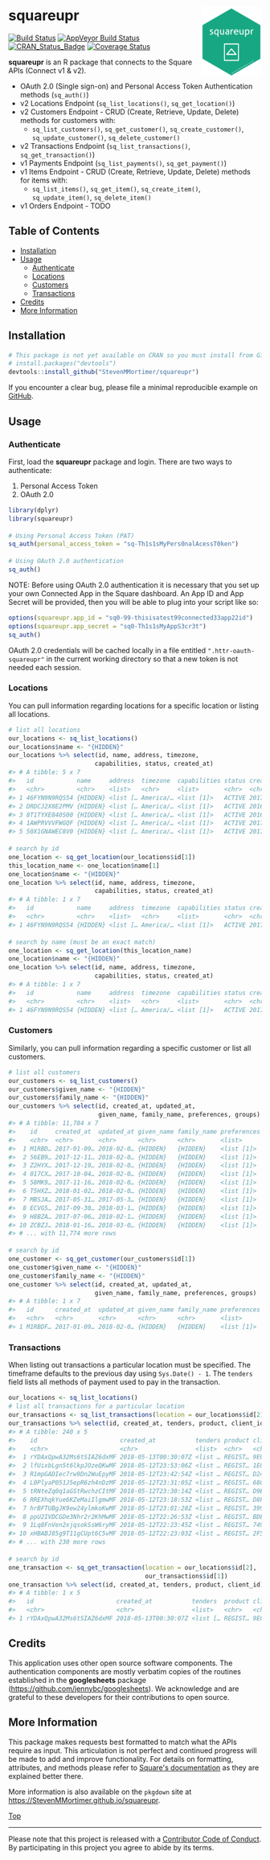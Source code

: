 
squareupr<img src="man/figures/squareupr.png" width="120px" align="right" />
============================================================================

[![Build Status](https://travis-ci.org/StevenMMortimer/squareupr.svg?branch=master)](https://travis-ci.org/StevenMMortimer/squareupr) [![AppVeyor Build Status](https://ci.appveyor.com/api/projects/status/github/StevenMMortimer/squareupr?branch=master&svg=true)](https://ci.appveyor.com/project/StevenMMortimer/squareupr) [![CRAN\_Status\_Badge](http://www.r-pkg.org/badges/version/squareupr)](http://cran.r-project.org/package=squareupr) [![Coverage Status](https://codecov.io/gh/StevenMMortimer/squareupr/branch/master/graph/badge.svg)](https://codecov.io/gh/StevenMMortimer/squareupr?branch=master)

**squareupr** is an R package that connects to the Square APIs (Connect v1 & v2).

-   OAuth 2.0 (Single sign-on) and Personal Access Token Authentication methods (`sq_auth()`)
-   v2 Locations Endpoint (`sq_list_locations()`, `sq_get_location()`)
-   v2 Customers Endpoint - CRUD (Create, Retrieve, Update, Delete) methods for customers with:
    -   `sq_list_customers()`, `sq_get_customer()`, `sq_create_customer()`, `sq_update_customer()`, `sq_delete_customer()`
-   v2 Transactions Endpoint (`sq_list_transactions()`, `sq_get_transaction()`)
-   v1 Payments Endpoint (`sq_list_payments()`, `sq_get_payment()`)
-   v1 Items Endpoint - CRUD (Create, Retrieve, Update, Delete) methods for items with:
    -   `sq_list_items()`, `sq_get_item()`, `sq_create_item()`, `sq_update_item()`, `sq_delete_item()`
-   v1 Orders Endpoint - TODO

Table of Contents
-----------------

-   [Installation](#installation)
-   [Usage](#usage)
    -   [Authenticate](#authenticate)
    -   [Locations](#locations)
    -   [Customers](#customers)
    -   [Transactions](#transactions)
-   [Credits](#credits)
-   [More Information](#more-information)

Installation
------------

``` r
# This package is not yet available on CRAN so you must install from GitHub
# install.packages("devtools")
devtools::install_github("StevenMMortimer/squareupr")
```

If you encounter a clear bug, please file a minimal reproducible example on [GitHub](https://github.com/StevenMMortimer/squareupr/issues).

Usage
-----

### Authenticate

First, load the **squareupr** package and login. There are two ways to authenticate:

1.  Personal Access Token
2.  OAuth 2.0

``` r
library(dplyr)
library(squareupr)

# Using Personal Access Token (PAT)
sq_auth(personal_access_token = "sq-Th1s1sMyPers0nalAcessT0ken")

# Using OAuth 2.0 authentication
sq_auth()
```

NOTE: Before using OAuth 2.0 authentication it is necessary that you set up your own Connected App in the Square dashboard. An App ID and App Secret will be provided, then you will be able to plug into your script like so:

``` r
options(squareupr.app_id = "sq0-99-thisisatest99connected33app22id")
options(squareupr.app_secret = "sq0-Th1s1sMyAppS3cr3t")
sq_auth()
```

OAuth 2.0 credentials will be cached locally in a file entitled `".httr-oauth-squareupr"` in the current working directory so that a new token is not needed each session.

### Locations

You can pull information regarding locations for a specific location or listing all locations.

``` r
# list all locations
our_locations <- sq_list_locations()
our_locations$name <- "{HIDDEN}"
our_locations %>% select(id, name, address, timezone, 
                        capabilities, status, created_at)
#> # A tibble: 5 x 7
#>   id            name     address  timezone  capabilities status created_at
#>   <chr>         <chr>    <list>   <chr>     <list>       <chr>  <chr>     
#> 1 46FYN9N9RQS54 {HIDDEN} <list [… America/… <list [1]>   ACTIVE 2017-04-2…
#> 2 DRDCJ2X8E2PMV {HIDDEN} <list [… America/… <list [1]>   ACTIVE 2016-09-2…
#> 3 8T1TYXE840S00 {HIDDEN} <list [… America/… <list [1]>   ACTIVE 2016-09-2…
#> 4 1AWPRVVVFWGQF {HIDDEN} <list [… America/… <list [1]>   ACTIVE 2017-04-1…
#> 5 50X1GNAWEC8V0 {HIDDEN} <list [… America/… <list [1]>   ACTIVE 2017-03-0…

# search by id
one_location <- sq_get_location(our_locations$id[1])
this_location_name <- one_location$name[1]
one_location$name <- "{HIDDEN}"
one_location %>% select(id, name, address, timezone, 
                        capabilities, status, created_at)
#> # A tibble: 1 x 7
#>   id            name     address  timezone  capabilities status created_at
#>   <chr>         <chr>    <list>   <chr>     <list>       <chr>  <chr>     
#> 1 46FYN9N9RQS54 {HIDDEN} <list [… America/… <list [1]>   ACTIVE 2017-04-2…

# search by name (must be an exact match)
one_location <- sq_get_location(this_location_name)
one_location$name <- "{HIDDEN}"
one_location %>% select(id, name, address, timezone, 
                        capabilities, status, created_at)
#> # A tibble: 1 x 7
#>   id            name     address  timezone  capabilities status created_at
#>   <chr>         <chr>    <list>   <chr>     <list>       <chr>  <chr>     
#> 1 46FYN9N9RQS54 {HIDDEN} <list [… America/… <list [1]>   ACTIVE 2017-04-2…
```

### Customers

Similarly, you can pull information regarding a specific customer or list all customers.

``` r
# list all customers
our_customers <- sq_list_customers()
our_customers$given_name <- "{HIDDEN}"
our_customers$family_name <- "{HIDDEN}"
our_customers %>% select(id, created_at, updated_at, 
                         given_name, family_name, preferences, groups)
#> # A tibble: 11,784 x 7
#>    id     created_at  updated_at given_name family_name preferences groups
#>    <chr>  <chr>       <chr>      <chr>      <chr>       <list>      <list>
#>  1 M1RBD… 2017-01-09… 2018-02-0… {HIDDEN}   {HIDDEN}    <list [1]>  <list…
#>  2 56EB9… 2017-12-11… 2018-02-0… {HIDDEN}   {HIDDEN}    <list [1]>  <NULL>
#>  3 Z2HYX… 2017-12-19… 2018-02-0… {HIDDEN}   {HIDDEN}    <list [1]>  <NULL>
#>  4 017CX… 2017-10-04… 2018-02-0… {HIDDEN}   {HIDDEN}    <list [1]>  <NULL>
#>  5 58MK9… 2017-11-16… 2018-02-0… {HIDDEN}   {HIDDEN}    <list [1]>  <list…
#>  6 T5HXZ… 2018-01-02… 2018-02-0… {HIDDEN}   {HIDDEN}    <list [1]>  <NULL>
#>  7 MBSJA… 2017-05-31… 2017-05-3… {HIDDEN}   {HIDDEN}    <list [1]>  <list…
#>  8 ECVG5… 2017-09-30… 2018-03-1… {HIDDEN}   {HIDDEN}    <list [1]>  <list…
#>  9 H8BZA… 2017-07-06… 2018-02-1… {HIDDEN}   {HIDDEN}    <list [1]>  <list…
#> 10 ZCBZJ… 2018-01-16… 2018-03-0… {HIDDEN}   {HIDDEN}    <list [1]>  <list…
#> # ... with 11,774 more rows

# search by id
one_customer <- sq_get_customer(our_customers$id[1])
one_customer$given_name <- "{HIDDEN}"
one_customer$family_name <- "{HIDDEN}"
one_customer %>% select(id, created_at, updated_at, 
                        given_name, family_name, preferences, groups)
#> # A tibble: 1 x 7
#>   id      created_at  updated_at given_name family_name preferences groups
#>   <chr>   <chr>       <chr>      <chr>      <chr>       <list>      <list>
#> 1 M1RBDF… 2017-01-09… 2018-02-0… {HIDDEN}   {HIDDEN}    <list [1]>  <list…
```

### Transactions

When listing out transactions a particular location must be specified. The timeframe defaults to the previous day using `Sys.Date() - 1`. The `tenders` field lists all methods of payment used to pay in the transaction.

``` r
our_locations <- sq_list_locations()
# list all transactions for a particular location
our_transactions <- sq_list_transactions(location = our_locations$id[2])
our_transactions %>% select(id, created_at, tenders, product, client_id)
#> # A tibble: 240 x 5
#>    id                       created_at           tenders product client_id
#>    <chr>                    <chr>                <list>  <chr>   <chr>    
#>  1 rYDAxQpwA32Ms6tSIAZ6dxMF 2018-05-13T00:30:07Z <list … REGIST… 9E0F262C…
#>  2 lfUixbLgn5t6lkpJOzeQKwMF 2018-05-12T23:53:06Z <list … REGIST… 1E0D9001…
#>  3 R1mpGADIec7rw9Dn2WuEpyMF 2018-05-12T23:42:54Z <list … REGIST… D248481E…
#>  4 L0PlyaP051J5epR6zh4nDzMF 2018-05-12T23:31:05Z <list … REGIST… 68CE202E…
#>  5 tRNteZq0q1aGStRwchzCItMF 2018-05-12T23:30:14Z <list … REGIST… D9BD5D23…
#>  6 RREXhqkYue6KZeMaiIlgmwMF 2018-05-12T23:18:53Z <list … REGIST… D8F3F44A…
#>  7 hrBFTUBgJK9ew24ylmkoKwMF 2018-05-12T23:01:28Z <list … REGIST… 39902B38…
#>  8 ppU2IVDCGDe3Nhr2r2KhMwMF 2018-05-12T22:26:53Z <list … REGIST… BDEE4BC4…
#>  9 1Lq8FnVen2xjqsokSsW6ryMF 2018-05-12T22:23:45Z <list … REGIST… 749EC1CF…
#> 10 xHBABJ85g9T11gCUpt6C5vMF 2018-05-12T22:23:03Z <list … REGIST… 2F564A52…
#> # ... with 230 more rows

# search by id
one_transaction <- sq_get_transaction(location = our_locations$id[2], 
                                      our_transactions$id[1])
one_transaction %>% select(id, created_at, tenders, product, client_id)
#> # A tibble: 1 x 5
#>   id                       created_at           tenders  product client_id
#>   <chr>                    <chr>                <list>   <chr>   <chr>    
#> 1 rYDAxQpwA32Ms6tSIAZ6dxMF 2018-05-13T00:30:07Z <list [… REGIST… 9E0F262C…
```

Credits
-------

This application uses other open source software components. The authentication components are mostly verbatim copies of the routines established in the **googlesheets** package (<https://github.com/jennybc/googlesheets>). We acknowledge and are grateful to these developers for their contributions to open source.

More Information
----------------

This package makes requests best formatted to match what the APIs require as input. This articulation is not perfect and continued progress will be made to add and improve functionality. For details on formatting, attributes, and methods please refer to [Square's documentation](https://docs.connect.squareup.com/api/connect/v2) as they are explained better there.

More information is also available on the `pkgdown` site at <https://StevenMMortimer.github.io/squareupr>.

[Top](#squareupr)

------------------------------------------------------------------------

Please note that this project is released with a [Contributor Code of Conduct](CONDUCT.md). By participating in this project you agree to abide by its terms.
